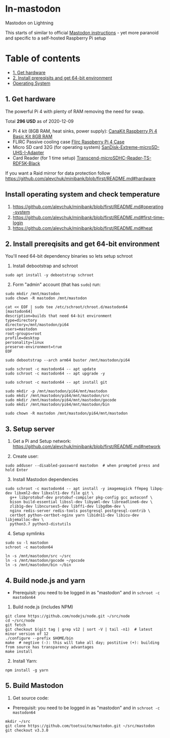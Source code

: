 # ln-mastodon
Mastodon on Lightning

This starts of similar to official [Mastodon instructions]( https://docs.joinmastodon.org/admin/install/) - yet more paranoid and specific to a self-hosted Raspberry Pi setup

Table of contents
=================

  * [1. Get hardware](#1-get-hardware)
  * [2. Install prereqisits and get 64-bit environment](#2-install-prereqisits-and-get-64-bit-environment)
  * [Operating System](#operating-system)

## 1. Get hardware

The powerful Pi 4 with plenty of RAM removing the need for swap.

Total **296 USD** as of 2020-12-09

* Pi 4 kit (8GB RAM, heat sinks, power supply): [CanaKit Raspberry Pi 4 Basic Kit 8GB RAM](https://camelcamelcamel.com/product/B08DJ9MLHV)
* FLIRC Passive cooling case [Flirc Raspberry Pi 4 Case](https://camelcamelcamel.com/Flirc-Raspberry-Pi-Case-Silver/product/B07WG4DW52)
* Micro SD card 32G (for operating system) [SanDisk-Extreme-microSD-UHS-I-Adapter](https://camelcamelcamel.com/product/B06XWMQ81P)
* Card Reader (for 1 time setup) [Transcend-microSDHC-Reader-TS-RDF5K-Black](https://camelcamelcamel.com/Transcend-microSDHC-Reader-TS-RDF5K-Black/product/B009D79VH4)

If you want a Raid mirror for data protection follow https://github.com/alevchuk/minibank/blob/first/README.md#hardware

## Install operating system and check temperature

1. https://github.com/alevchuk/minibank/blob/first/README.md#operating-system
2. https://github.com/alevchuk/minibank/blob/first/README.md#first-time-login
3. https://github.com/alevchuk/minibank/blob/first/README.md#heat

## 2. Install prereqisits and get 64-bit environment

You'll need 64-bit dependency binaries so lets setup schroot

1. Install debootstrap and schroot
```
sudo apt install -y debootstrap schroot
```

2. Form "admin" account (that has `sudo`) run:
```
sudo mkdir /mnt/mastodon
sudo chown -R mastodon /mnt/mastodon

cat << EOF | sudo tee /etc/schroot/chroot.d/mastodon64
[mastodon64]
description=builds that need 64-bit environment
type=directory
directory=/mnt/mastodon/pi64
users=mastodon
root-groups=root
profile=desktop
personality=linux
preserve-environment=true
EOF

sudo debootstrap --arch arm64 buster /mnt/mastodon/pi64

sudo schroot -c mastodon64 -- apt update
sudo schroot -c mastodon64 -- apt upgrade -y

sudo schroot -c mastodon64 -- apt install git

sudo mkdir -p /mnt/mastodon/pi64/mnt/mastodon
sudo mkdir /mnt/mastodon/pi64/mnt/mastodon/src
sudo mkdir /mnt/mastodon/pi64/mnt/mastodon/gocode
sudo mkdir /mnt/mastodon/pi64/mnt/mastodon/bin

sudo chown -R mastodon /mnt/mastodon/pi64/mnt/mastodon
```

## 3. Setup server

1. Get a Pi and Setup network:
https://github.com/alevchuk/minibank/blob/first/README.md#network

2. Create user:
```
sudo adduser --disabled-password mastodon  # when prompted press and hold Enter
```

3. Install Mastodon dependencies
```
sudo schroot -c mastodon64 -- apt install -y imagemagick ffmpeg libpq-dev libxml2-dev libxslt1-dev file git \
  g++ libprotobuf-dev protobuf-compiler pkg-config gcc autoconf \
  bison build-essential libssl-dev libyaml-dev libreadline6-dev \
  zlib1g-dev libncurses5-dev libffi-dev libgdbm-dev \
  nginx redis-server redis-tools postgresql postgresql-contrib \
  certbot python-certbot-nginx yarn libidn11-dev libicu-dev libjemalloc-dev \
  python3.7 python3-distutils
```

4. Setup symlinks
```
sudo su -l mastodon
schroot -c mastodon64

ln -s /mnt/mastodon/src ~/src
ln -s /mnt/mastodon/gocode ~/gocode
ln -s /mnt/mastodon/bin ~/bin
```


## 4. Build node.js and yarn 
* Prerequisit: you need to be logged in as "mastodon" and in `schroot -c mastodon64`

1. Build node.js (includes NPM)

```
git clone https://github.com/nodejs/node.git ~/src/node
cd ~/src/node
git fetch
git checkout $(git tag | grep v12 | sort -V | tail -n1)  # latest minor version of 12
./configure --prefix $HOME/bin
make  # negtive (-): this will take all day; postitive (+): building from source has transparency advantages
make install

```

2. Install Yarn:
```
npm install -g yarn
```


## 5. Build Mastodon

1. Get source code:
* Prerequisit: you need to be logged in as "mastodon" and in `schroot -c mastodon64`

```
mkdir ~/src
git clone https://github.com/tootsuite/mastodon.git ~/src/mastodon
git checkout v3.3.0
```
